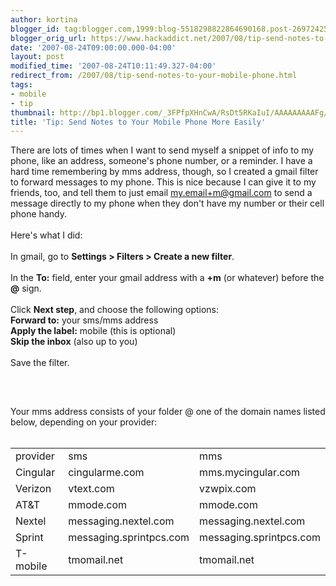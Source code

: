 ```yaml
---
author: kortina
blogger_id: tag:blogger.com,1999:blog-5518298822864690168.post-26972425018801545
blogger_orig_url: https://www.hackaddict.net/2007/08/tip-send-notes-to-your-mobile-phone.html
date: '2007-08-24T09:00:00.000-04:00'
layout: post
modified_time: '2007-08-24T10:11:49.327-04:00'
redirect_from: /2007/08/tip-send-notes-to-your-mobile-phone.html
tags:
- mobile
- tip
thumbnail: http://bp1.blogger.com/_3FPfpXHnCwA/RsDt5RKaIuI/AAAAAAAAAFg/bHj3ZDsEpv4/s72-c/Picture+1+copy.png
title: 'Tip: Send Notes to Your Mobile Phone More Easily'
---
```


There are lots of times when I want to send myself a snippet of info to my phone, like an address, someone's phone number, or a reminder.  I have a hard time remembering by mms address, though, so I created a gmail filter to forward messages to my phone.  This is nice because I can give it to my friends, too, and tell them to just email my.email+m@gmail.com to send a message directly to my phone when they don't have my number or their cell phone handy.<br /><br />Here's what I did:<br /><br />In gmail, go to <b>Settings > Filters > Create a new filter</b>.<br /><br />In the <b>To:</b> field, enter your gmail address with a <b>+m</b> (or whatever) before the <b>@</b> sign. <br /><br />Click <b>Next step</b>, and choose the following options:<br /><b>Forward to:</b> your sms/mms address<br /><b>Apply the label:</b> mobile (this is optional)<br /><b>Skip the inbox</b> (also up to you)<br /><br />Save the filter.<br /><br /><a onblur="try {parent.deselectBloggerImageGracefully();} catch(e) {}" href="http://bp1.blogger.com/_3FPfpXHnCwA/RsDt5RKaIuI/AAAAAAAAAFg/bHj3ZDsEpv4/s1600-h/Picture+1+copy.png"><img style="margin: 0px auto 10px; display: block; text-align: center; cursor: pointer;" src="http://bp1.blogger.com/_3FPfpXHnCwA/RsDt5RKaIuI/AAAAAAAAAFg/bHj3ZDsEpv4/s400/Picture+1+copy.png" alt="" id="BLOGGER_PHOTO_ID_5098336346298786530" border="0" /></a><br /><br />Your mms address consists of your folder @ one of the domain names listed below, depending on your provider:<br /><br /><table><tbody><tr><td>provider</td><td>sms</td><td>mms</td></tr><tr><td>Cingular</td><td>cingularme.com</td><td>mms.mycingular.com</td></tr><tr><td>Verizon</td><td>vtext.com</td><td>vzwpix.com</td></tr><tr><td>AT&amp;T</td><td>mmode.com</td><td>mmode.com</td></tr><tr><td>Nextel</td><td>messaging.nextel.com</td><td>messaging.nextel.com</td></tr><tr><td>Sprint</td><td>messaging.sprintpcs.com</td><td>messaging.sprintpcs.com</td></tr><tr><td>T-mobile</td><td>tmomail.net</td><td>tmomail.net</td></tr></tbody></table>